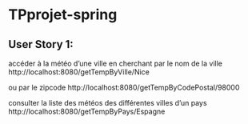 # TPprojet-spring


## User Story 1:
accéder à la météo d’une ville en cherchant par le nom de la ville 
http://localhost:8080/getTempByVille/Nice

ou par le zipcode
http://localhost:8080/getTempByCodePostal/98000

consulter la liste des météos des différentes villes d’un pays
http://localhost:8080/getTempByPays/Espagne
